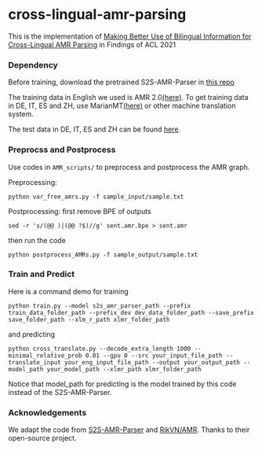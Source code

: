 # cross-lingual-amr-parsing

This is the implementation of [Making Better Use of Bilingual Information for Cross-Lingual AMR Parsing](https://arxiv.org/abs/2106.04814) in Findings of ACL 2021

### Dependency

Before training, download the pretrained S2S-AMR-Parser in [this repo](https://github.com/xdqkid/S2S-AMR-Parser)

The training data in English we used is AMR 2.0[(here)](https://catalog.ldc.upenn.edu/LDC2017T10). To get training data in DE, IT, ES and ZH, use MarianMT[(here)](https://huggingface.co/transformers/model_doc/marian.html) or other machine translation system. 

The test data in DE, IT, ES and ZH can be found [here](https://catalog.ldc.upenn.edu/LDC2020T07). 

### Preprocss and Postprocess

Use codes in `AMR_scripts/` to preprocess and postprocess the AMR graph. 

Preprocessing:

```
python var_free_amrs.py -f sample_input/sample.txt
```

Postprocessing:
first remove BPE of outputs
```
sed -r 's/(@@ )|(@@ ?$)//g' sent.amr.bpe > sent.amr
```
then run the code
```
python postprocess_AMRs.py -f sample_output/sample.txt
```

### Train and Predict

Here is a command demo for training

```
python train.py --model s2s_amr_parser_path --prefix train_data_folder_path --prefix_dev dev_data_folder_path --save_prefix save_folder_path --xlm_r_path xlmr_folder_path
```

and predicting

```
python cross_translate.py --decode_extra_length 1000 --minimal_relative_prob 0.01 --gpu 0 --src your_input_file_path --translate_input your_eng_input_file_path --output your_output_path --model_path your_model_path --xlmr_path xlmr_folder_path
```

Notice that model_path for predicting is the model trained by this code instead of the S2S-AMR-Parser.

### Acknowledgements

We adapt the code from [S2S-AMR-Parser](https://github.com/xdqkid/S2S-AMR-Parser) and [RikVN/AMR](https://github.com/RikVN/AMR). Thanks to their open-source project. 
